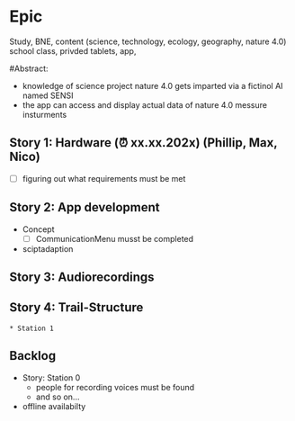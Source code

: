 # Epic
Study, BNE, content (science, technology, ecology, geography, nature 4.0) school class, privded tablets, app, 

#Abstract:

* knowledge of science project nature 4.0 gets imparted via a fictinol AI named SENSI
* the app can access and display actual data of nature 4.0 messure insturments

## Story 1: Hardware (⏰ xx.xx.202x) (Phillip, Max, Nico)

- [ ] figuring out what requirements must be met

## Story 2: App development

* Concept 
    - [ ] CommunicationMenu musst be completed
    
* sciptadaption

## Story 3: Audiorecordings

## Story 4: Trail-Structure

    * Station 1


## Backlog

* Story: Station 0
    * people for recording voices must be found
    * and so on...
* offline availabilty
